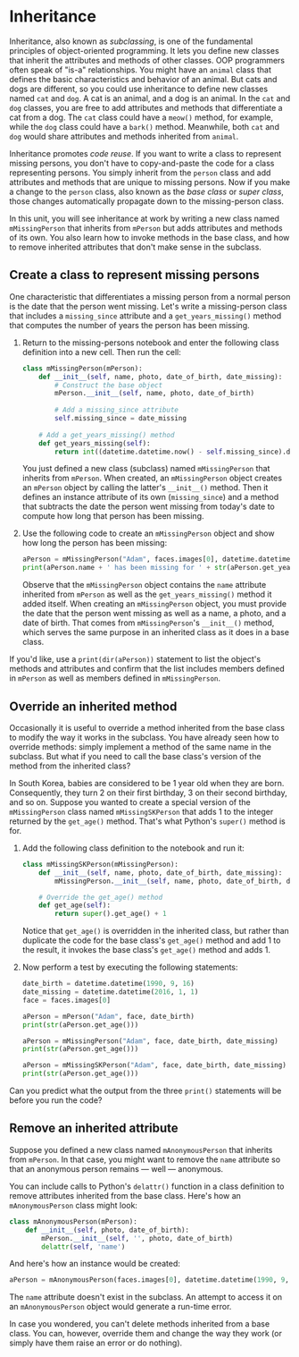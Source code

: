 # Inheritance

Inheritance, also known as *subclassing*, is one of the fundamental principles of object-oriented programming. It lets you define new classes that inherit the attributes and methods of other classes. OOP programmers often speak of "is-a" relationships. You might have an `animal` class that defines the basic characteristics and behavior of an animal. But cats and dogs are different, so you could use inheritance to define new classes named `cat` and `dog`. A cat is an animal, and a dog is an animal. In the `cat` and `dog` classes, you are free to add attributes and methods that differentiate a cat from a dog. The `cat` class could have a `meow()` method, for example, while the `dog` class could have a `bark()` method. Meanwhile, both `cat` and `dog` would share attributes and methods inherited from `animal`.

Inheritance promotes *code reuse*. If you want to write a class to represent missing persons, you don't have to copy-and-paste the code for a class representing persons. You simply inherit from the `person` class and add attributes and methods that are unique to missing persons. Now if you make a change to the `person` class, also known as the *base class* or *super class*, those changes automatically propagate down to the missing-person class.

In this unit, you will see inheritance at work by writing a new class named `mMissingPerson` that inherits from `mPerson` but adds attributes and methods of its own. You also learn how to invoke methods in the base class, and how to remove inherited attributes that don't make sense in the subclass.

## Create a class to represent missing persons

One characteristic that differentiates a missing person from a normal person is the date that the person went missing. Let's write a missing-person class that includes a `missing_since` attribute and a `get_years_missing()` method that computes the number of years the person has been missing.

1. Return to the missing-persons notebook and enter the following class definition into a new cell. Then run the cell:

	```python
	class mMissingPerson(mPerson):
	    def __init__(self, name, photo, date_of_birth, date_missing):
	        # Construct the base object
	        mPerson.__init__(self, name, photo, date_of_birth)
	        
	        # Add a missing_since attribute
	        self.missing_since = date_missing
	        
	    # Add a get_years_missing() method
	    def get_years_missing(self):
	        return int((datetime.datetime.now() - self.missing_since).days / 365.25)
	```

	You just defined a new class (subclass) named `mMissingPerson` that inherits from `mPerson`. When created, an `mMissingPerson` object creates an `mPerson` object by calling the latter's `__init__()` method. Then it defines an instance attribute of its own (`missing_since`) and a method that subtracts the date the person went missing from today's date to compute how long that person has been missing. 

1. Use the following code to create an `mMissingPerson` object and show how long the person has been missing:

	```python
	aPerson = mMissingPerson("Adam", faces.images[0], datetime.datetime(1990, 9, 16), datetime.datetime(2016, 1, 1))
	print(aPerson.name + ' has been missing for ' + str(aPerson.get_years_missing()) + ' years')
	```

	Observe that the `mMissingPerson` object contains the `name` attribute inherited from `mPerson` as well as the `get_years_missing()` method it added itself. When creating an `mMissingPerson` object, you must provide the date that the person went missing as well as a name, a photo, and a date of birth. That comes from `mMissingPerson`'s `__init__()` method, which serves the same purpose in an inherited class as it does in a base class.

If you'd like, use a `print(dir(aPerson))` statement to list the object's methods and attributes and confirm that the list includes members defined in `mPerson` as well as members defined in `mMissingPerson`. 

## Override an inherited method

Occasionally it is useful to override a method inherited from the base class to modify the way it works in the subclass. You have already seen how to override methods: simply implement a method of the same name in the subclass. But what if you need to call the base class's version of the method from the inherited class?

In South Korea, babies are considered to be 1 year old when they are born. Consequently, they turn 2 on their first birthday, 3 on their second birthday, and so on. Suppose you wanted to create a special version of the `mMissingPerson` class named `mMissingSKPerson` that adds 1 to the integer returned by the `get_age()` method. That's what Python's `super()` method is for.

1. Add the following class definition to the notebook and run it:

	```python
	class mMissingSKPerson(mMissingPerson):
	    def __init__(self, name, photo, date_of_birth, date_missing):
	        mMissingPerson.__init__(self, name, photo, date_of_birth, date_missing)
	
	    # Override the get_age() method
	    def get_age(self):
	        return super().get_age() + 1
	```

	Notice that `get_age()` is overridden in the inherited class, but rather than duplicate the code for the base class's `get_age()` method and add 1 to the result, it invokes the base class's `get_age()` method and adds 1.

1. Now perform a test by executing the following statements:

	```python
	date_birth = datetime.datetime(1990, 9, 16)
	date_missing = datetime.datetime(2016, 1, 1)
	face = faces.images[0]
	
	aPerson = mPerson("Adam", face, date_birth)
	print(str(aPerson.get_age()))
	
	aPerson = mMissingPerson("Adam", face, date_birth, date_missing)
	print(str(aPerson.get_age()))
	
	aPerson = mMissingSKPerson("Adam", face, date_birth, date_missing)
	print(str(aPerson.get_age()))
	```

Can you predict what the output from the three `print()` statements will be before you run the code?

## Remove an inherited attribute

Suppose you defined a new class named `mAnonymousPerson` that inherits from `mPerson`. In that case, you might want to remove the `name` attribute so that an anonymous person remains — well — anonymous.

You can include calls to Python's `delattr()` function in a class definition to remove attributes inherited from the base class. Here's how an `mAnonymousPerson` class might look:

```python
class mAnonymousPerson(mPerson):
    def __init__(self, photo, date_of_birth):
        mPerson.__init__(self, '', photo, date_of_birth)
        delattr(self, 'name')
```

And here's how an instance would be created:

```python
aPerson = mAnonymousPerson(faces.images[0], datetime.datetime(1990, 9, 16))
```

The `name` attribute doesn't exist in the subclass. An attempt to access it on an `mAnonymousPerson` object would generate a run-time error.

In case you wondered, you can't delete methods inherited from a base class. You can, however, override them and change the way they work (or simply have them raise an error or do nothing).
